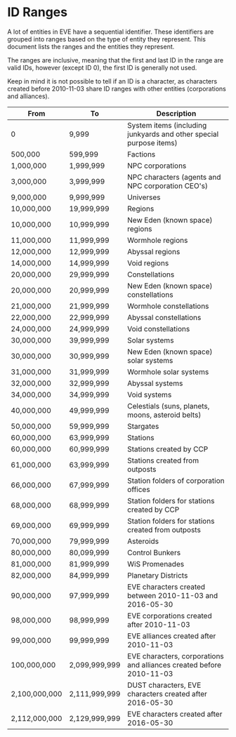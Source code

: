 # ID Ranges

A lot of entities in EVE have a sequential identifier. These identifiers are grouped into ranges based on the type of entity they represent. This document lists the ranges and the entities they represent.

The ranges are inclusive, meaning that the first and last ID in the range are valid IDs, however (except ID 0), the first ID is generally not used.

Keep in mind it is not possible to tell if an ID is a character, as characters created before 2010-11-03 share ID ranges with other entities (corporations and alliances).

| From          | To            | Description                                                          |
|---------------|---------------|----------------------------------------------------------------------|
| 0             | 9,999         | System items (including junkyards and other special purpose items)   |
| 500,000       | 599,999       | Factions                                                             |
| 1,000,000     | 1,999,999     | NPC corporations                                                     |
| 3,000,000     | 3,999,999     | NPC characters (agents and NPC corporation CEO's)                    |
| 9,000,000     | 9,999,999     | Universes                                                            |
| 10,000,000    | 19,999,999    | Regions                                                              |
| 10,000,000    | 10,999,999    | New Eden (known space) regions                                       |
| 11,000,000    | 11,999,999    | Wormhole regions                                                     |
| 12,000,000    | 12,999,999    | Abyssal regions                                                      |
| 14,000,000    | 14,999,999    | Void regions                                                         |
| 20,000,000    | 29,999,999    | Constellations                                                       |
| 20,000,000    | 20,999,999    | New Eden (known space) constellations                                |
| 21,000,000    | 21,999,999    | Wormhole constellations                                              |
| 22,000,000    | 22,999,999    | Abyssal constellations                                               |
| 24,000,000    | 24,999,999    | Void constellations                                                  |
| 30,000,000    | 39,999,999    | Solar systems                                                        |
| 30,000,000    | 30,999,999    | New Eden (known space) solar systems                                 |
| 31,000,000    | 31,999,999    | Wormhole solar systems                                               |
| 32,000,000    | 32,999,999    | Abyssal systems                                                      |
| 34,000,000    | 34,999,999    | Void systems                                                         |
| 40,000,000    | 49,999,999    | Celestials (suns, planets, moons, asteroid belts)                    |
| 50,000,000    | 59,999,999    | Stargates                                                            |
| 60,000,000    | 63,999,999    | Stations                                                             |
| 60,000,000    | 60,999,999    | Stations created by CCP                                              |
| 61,000,000    | 63,999,999    | Stations created from outposts                                       |
| 66,000,000    | 67,999,999    | Station folders of corporation offices                               |
| 68,000,000    | 68,999,999    | Station folders for stations created by CCP                          |
| 69,000,000    | 69,999,999    | Station folders for stations created from outposts                   |
| 70,000,000    | 79,999,999    | Asteroids                                                            |
| 80,000,000    | 80,099,999    | Control Bunkers                                                      |
| 81,000,000    | 81,999,999    | WiS Promenades                                                       |
| 82,000,000    | 84,999,999    | Planetary Districts                                                  |
| 90,000,000    | 97,999,999    | EVE characters created between 2010-11-03 and 2016-05-30             |
| 98,000,000    | 98,999,999    | EVE corporations created after 2010-11-03                            |
| 99,000,000    | 99,999,999    | EVE alliances created after 2010-11-03                               |
| 100,000,000   | 2,099,999,999 | EVE characters, corporations and alliances created before 2010-11-03 |
| 2,100,000,000 | 2,111,999,999 | DUST characters, EVE characters created after 2016-05-30             |
| 2,112,000,000 | 2,129,999,999 | EVE characters created after 2016-05-30                              |
